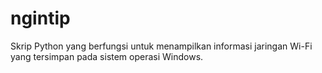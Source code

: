 # ngintip

Skrip Python yang berfungsi untuk menampilkan informasi jaringan Wi-Fi yang tersimpan pada sistem operasi Windows.
